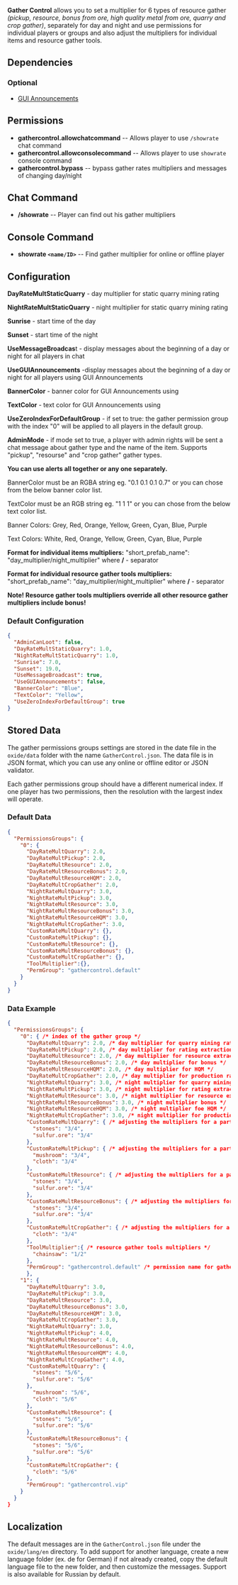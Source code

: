 **Gather Control** allows you to set a multiplier for 6 types of resource gather *(pickup, resource, bonus from ore, high quality metal from ore, quarry and crop gather)*, separately for day and night and use permissions for individual players or groups and also adjust the multipliers for individual items and resource gather tools.

## Dependencies

### Optional

- [GUI Announcements](http://oxidemod.org/plugins/gui-announcements.1222/)

## Permissions

- **gathercontrol.allowchatcommand** -- Allows player to use `/showrate` chat command
- **gathercontrol.allowconsolecommand** -- Allows player to use `showrate` console command
- **gathercontrol.bypass** -- bypass gather rates multipliers and messages of changing day/night

## Chat Command

- **/showrate** -- Player can find out his gather multipliers

## Console Command

- **showrate `<name/ID>`** -- Find gather multiplier for online or offline player

## Configuration

**DayRateMultStaticQuarry** - day multiplier for static quarry mining rating

**NightRateMultStaticQuarry** - night multiplier for static quarry mining rating

**Sunrise** - start time of the day

**Sunset** - start time of the night

**UseMessageBroadcas**t - display messages about the beginning of a day or night for all players in chat

**UseGUIAnnouncements** -display messages about the beginning of a day or night for all players using GUI Announcements

**BannerColor** - banner color for GUI Announcements using

**TextColor** - text color for GUI Announcements using

**UseZeroIndexForDefaultGroup** - if set to true: the gather permission group with the index "0" will be applied to all players in the default group.

**AdminMode** - if mode set to true, a player with admin rights will be sent a chat message about gather type and the name of the item. Supports "pickup", "resourse" and "crop gather" gather types.

**You can use alerts all together or any one separately.**

BannerColor must be an RGBA string eg. "0.1 0.1 0.1 0.7" or you can chose from the below banner color list.

TextColor must be an RGB string eg. "1 1 1" or you can chose from the below text color list.

Banner Colors: Grey, Red, Orange, Yellow, Green, Cyan, Blue, Purple

Text Colors: White, Red, Orange, Yellow, Green, Cyan, Blue, Purple

**Format for individual items multipliers:**
"short_prefab_name": "day_multiplier/night_multiplier"
where **/**  - separator

**Format for individual resource gather tools multipliers:**
"short_prefab_name": "day_multiplier/night_multiplier"
where **/**  - separator

**Note! Resource gather tools multipliers override all other resource gather multipliers include bonus!**

### Default Configuration

```json
{
  "AdminCanLoot": false,
  "DayRateMultStaticQuarry": 1.0,
  "NightRateMultStaticQuarry": 1.0,
  "Sunrise": 7.0,
  "Sunset": 19.0,
  "UseMessageBroadcast": true,
  "UseGUIAnnouncements": false,
  "BannerColor": "Blue",
  "TextColor": "Yellow",
  "UseZeroIndexForDefaultGroup": true
}
```

## Stored Data

The gather permissions groups settings are stored in the date file in the `oxide/data` folder with the name `GatherControl.json`. The data file is in JSON format, which you can use any online or offline editor or JSON validator.

Each gather permissions group should have a different numerical index. If one player has two permissions, then the resolution with the largest index will operate.

### Default Data

```json
{
  "PermissionsGroups": {
    "0": {
      "DayRateMultQuarry": 2.0,
      "DayRateMultPickup": 2.0,
      "DayRateMultResource": 2.0,
      "DayRateMultResourceBonus": 2.0,
      "DayRateMultResourceHQM": 2.0,
      "DayRateMultCropGather": 2.0,
      "NightRateMultQuarry": 3.0,
      "NightRateMultPickup": 3.0,
      "NightRateMultResource": 3.0,
      "NightRateMultResourceBonus": 3.0,
      "NightRateMultResourceHQM": 3.0,
      "NightRateMultCropGather": 3.0,
      "CustomRateMultQuarry": {},
      "CustomRateMultPickup": {},
      "CustomRateMultResource": {},
      "CustomRateMultResourceBonus": {},
      "CustomRateMultCropGather": {},
	  "ToolMultiplier":{},
      "PermGroup": "gathercontrol.default"
    }
  }
}
```

### Data Example

```json
{
  "PermissionsGroups": {
    "0": { /* index of the gather group */
      "DayRateMultQuarry": 2.0, /* day multiplier for quarry mining rating */
      "DayRateMultPickup": 2.0, /* day multiplier for rating extraction of items raised from the ground */
      "DayRateMultResource": 2.0, /* day multiplier for resource extraction rating */
      "DayRateMultResourceBonus": 2.0, /* day multiplier for bonus */
      "DayRateMultResourceHQM": 2.0, /* day multiplier for HQM */
      "DayRateMultCropGather": 2.0, /* day multiplier for production rating from the planted plants */
      "NightRateMultQuarry": 3.0, /* night multiplier for quarry mining rating */
      "NightRateMultPickup": 3.0, /* night multiplier for rating extraction of objects raised from the ground */
      "NightRateMultResource": 3.0, /* night multiplier for resource extraction rating */
      "NightRateMultResourceBonus": 3.0, /* night multiplier bonus */
      "NightRateMultResourceHQM": 3.0, /* night multiplier foe HQM */
      "NightRateMultCropGather": 3.0, /* night multiplier for production rating from the planted plants */
      "CustomRateMultQuarry": { /* adjusting the multipliers for a particular item for quarry mining */
        "stones": "3/4",
        "sulfur.ore": "3/4"
      },
      "CustomRateMultPickup": { /* adjusting the multipliers for a particular item of items raised from the ground */
        "mushroom": "3/4",
        "cloth": "3/4"
      },
      "CustomRateMultResource": { /* adjusting the multipliers for a particular item for resource extraction */
        "stones": "3/4",
        "sulfur.ore": "3/4"
      },
      "CustomRateMultResourceBonus": { /* adjusting the multipliers for a particular item for bonus */
        "stones": "3/4",
        "sulfur.ore": "3/4"
      },
      "CustomRateMultCropGather": { /* adjusting the multipliers for a particular item from the planted plants */
        "cloth": "3/4"
      },
	  "ToolMultiplier":{ /* resource gather tools multipliers */
		"chainsaw": "1/2"
	  },
      "PermGroup": "gathercontrol.default" /* permission name for gather group */
      },
    "1": {
      "DayRateMultQuarry": 3.0,
      "DayRateMultPickup": 3.0,
      "DayRateMultResource": 3.0,
      "DayRateMultResourceBonus": 3.0,
      "DayRateMultResourceHQM": 3.0,
      "DayRateMultCropGather": 3.0,
      "NightRateMultQuarry": 3.0,
      "NightRateMultPickup": 4.0,
      "NightRateMultResource": 4.0,
      "NightRateMultResourceBonus": 4.0,
      "NightRateMultResourceHQM": 4.0,
      "NightRateMultCropGather": 4.0,
      "CustomRateMultQuarry": {
        "stones": "5/6",
        "sulfur.ore": "5/6"
      },
        "mushroom": "5/6",
        "cloth": "5/6"
      },
      "CustomRateMultResource": {
        "stones": "5/6",
        "sulfur.ore": "5/6"
      },
      "CustomRateMultResourceBonus": {
        "stones": "5/6",
        "sulfur.ore": "5/6"
      },
      "CustomRateMultCropGather": {
        "cloth": "5/6"
      },
      "PermGroup": "gathercontrol.vip"
    }
  }
}
```

## Localization

The default messages are in the `GatherControl.json` file under the `oxide/lang/en` directory. To add support for another language, create a new language folder (ex. de for German) if not already created, copy the default language file to the new folder, and then customize the messages. Support is also available for Russian by default.
